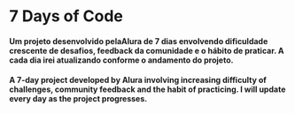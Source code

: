 # 7 Days of Code
<h4>Um projeto desenvolvido pelaAlura de 7 dias envolvendo dificuldade crescente de desafios, feedback da comunidade e o hábito de praticar. A cada dia irei atualizando conforme o andamento do projeto.</h4>
<h4>A 7-day project developed by Alura involving increasing difficulty of challenges, community feedback and the habit of practicing. I will update every day as the project progresses.</h4>
